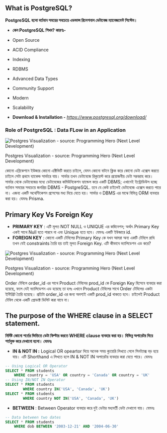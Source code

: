 ## What is PostgreSQL?

**PostgreSQL হলো বর্তমান সময়ের সবচেয়ে এডভান্স রিলেশনাল ডেটাবেজ ম্যানেজমেন্ট সিস্টেম।**

- **কেন PostgreSQL শিখব? কারণঃ-**

- Open Source
- ACID Compliance
- Indexing

- RDBMS
- Advanced Data Types
- Community Support

- Modern
- Scalability

- **Download & Installation -** *https://www.postgresql.org/download/*

### Role of PostgreSQL : Data FLow in an Application

![Postgres Visualization - source: Programming Hero (Next Level Development)](https://i.ibb.co/Dg9BZzV8/postgres-In-Visaul.png)

Postgres Visualization - source: Programming Hero (Next Level Development)

কোনো এপ্লিকেশনে ইউজার কোনো এক্টিভিটি করতে চাইলে, যেমন কোনো বাটনে ক্লিক করে কোনো ডেটা এক্সেস করতে চাইলে সেটা প্রথমে ব্যাকেন্ড সার্ভারে যায়। সার্ভার তখন ডেটাবেজে রিকুয়েস্ট করে প্রয়োজনীয় ডেটা সরবরাহ করে। সার্ভার থেকে ডেটাবেজের মধ্যে ডেটাবেজের কমিউনিকেশন হ্যান্ডেল করে একটি DBMS; এখানেই ইন্ট্রোডিউস হচ্ছে বর্তমান সময়ের সবচেয়ে জনপ্রিয় DBMS - PostgreSQL. তবে যে কেউ চাইলেই ডেটাবেজে এক্সেস করতে পারে না। এজন্য একটি অথেন্টিকেশন প্রসেসের মধ্য দিয়ে যেতে হয়। সার্ভার ও DBMS এর মাঝে বিভিন্ন ORM ব্যবহার করা হয়। যেমনঃ Prisma.

## Primary Key Vs Foreign Key

- **PRIMARY KEY** : এটি মূলত NOT NULL ও UNIQUE এর কম্বিনেশন; অর্থাৎ Primary Key একই সাথে Null হতে পারবে না এবং Unique হতে হবে। যেমনঃ একটি ইউজারে id.
- **FOREIGN KEY** : কোনো একটি টেবিলের Primary Key কে যখন আমরা অন্য একটি টেবিলে রাখি তখন যেই constraints তৈরি হয় তাই মূলত Foreign Key. এটি কীভাবে ভ্যালিডেশন এড করে?

![Postgres Visualization - source: Programming Hero (Next Level Development)](https://i.ibb.co/rRwtqpC0/foreign-key-constraints.png)

Postgres Visualization - source: Programming Hero (Next Level Development)

Order টেবিলে order_id এর সাথে Product টেবিলের prod_id কে Foreign Key হিসেবে ব্যবহার করা হয়েছে, ফলে যেই ভ্যালিডেশন এড হয়েছে তা হলঃ এখানে Product টেবিলের সাথে Order টেবিলের একটা ইন্টিগ্রিট তৈরি হয়েছে। প্রতিটা order_id এর জন্য অবশ্যই একটি prod_id থাকতে হবে। চাইলেই Product টেবিল থেকে একটি প্রোডাক্ট ডিলিট করা যাবে না।

## The purpose of the WHERE clause in a SELECT statement.

**নির্দিষ্ট কোনো শর্তের ভিত্তিতে ডেটা ফিল্টার করতে WHERE clause ব্যবহার করা হয়। বিভিন্ন অপারেটর দিয়ে শর্তযুক্ত করে দেখানো হলো। যেমনঃ**

- **IN & NOT IN :** Logical OR opeartor দিয়ে অনেক সময় ক্যুয়েরি লিখতে গেলে সিনট্যাক্স বড় হয়ে যায়। এটি Shorthand এ লিখতে হলে IN & NOT IN অপারেটর ব্যবহার করা যেতে পারে। যেমনঃ

```sql
-- Using Logical OR Operator
SELECT * FROM students
    WHERE country = 'USA' OR country = 'Canada' OR country = 'UK'
-- Using IN/NOT IN Operator
SELECT * FROM students
		WHERE country IN('USA', 'Canada', 'UK')
SELECT * FROM students
		WHERE country NOT IN('USA', 'Canada', 'UK')
```

- **BETWEEN** : Between Operator ব্যবহার করে দুই ডেটার মধ্যবর্তী ডেটা দেখানো যায়। যেমনঃ

```sql
-- Data between two dates
SELECT * FROM students
    WHERE dob BETWEEN '2003-12-21' AND '2004-06-30'
```

##
